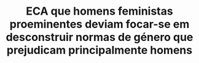 ---
title: "ECA que homens feministas proeminentes deviam focar-se em desconstruir normas de género que prejudicam principalmente homens"
infoslide: ""
round: "Round 4"
weight: 4
videos: []
tags: ['Feminism', 'LGBTQIA+']
layout: "motion"
categories: ["motions"]
---